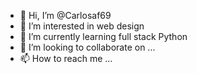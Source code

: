 - 👋 Hi, I’m @Carlosaf69
- 👀 I’m interested in web design
- 🌱 I’m currently learning full stack Python
- 💞️ I’m looking to collaborate on ...
- 📫 How to reach me ...

<!---
Carlosaf69/Carlosaf69 is a ✨ special ✨ repository because its `README.md` (this file) appears on your GitHub profile.
You can click the Preview link to take a look at your changes.
--->
